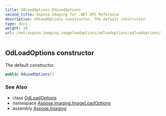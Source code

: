 ```yaml
---
title: OdLoadOptions.OdLoadOptions
second_title: Aspose.Imaging for .NET API Reference
description: OdLoadOptions constructor. The default constructor
type: docs
weight: 10
url: /net/aspose.imaging.imageloadoptions/odloadoptions/odloadoptions/
---
```

## OdLoadOptions constructor

The default constructor.

```csharp
public OdLoadOptions()
```

### See Also

* class [OdLoadOptions](../)
* namespace [Aspose.Imaging.ImageLoadOptions](../../odloadoptions/)
* assembly [Aspose.Imaging](../../../)


